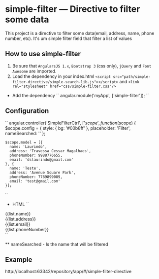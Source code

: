 # simple-filter — Directive to filter some data

This project is a directive to filter some data(email, address, name, phone number, etc).
It's um simple filter field that filter a list of values

## How to use simple-filter

1. Be sure that `AngularsJS 1.x`, `Bootstrap 3` (css only), `jQuery` and `Font Awesome` are imported.
2. Load the dependency in your index.html
`<script src="path/simple-filter-directive/simple-search-lib.js"></script>` and `<link rel="stylesheet" href="css/simple-filter.css"/>`


* Add the dependency
´´
angular.module('myApp', ['simple-filter']);
´´

## Configuration
´´
angular.controller('SimpleFilterCtrl', ['$scope', function($scope) {
    $scope.config = {
      style: {
        bg: '#00b8ff'
      },
      placeholder: 'Filter',
      nameSearched: ''
    };

    $scope.model = [{
      name: 'Laurindo',
      address: 'Travessa Cessar Magalhaes',
      phoneNumber: 9988776655,
      email: 'dslaurindo@gmail.com'
    }, {
      name: 'Teste',
      address: 'Avenue Square Park',
      phoneNumber: 7789899089,
      email: 'test@gmail.com'
    }];
´´

* HTML
´´
<simple-filter sfconfig="config"></simple-filter>
<div>
    <div ng-repeat="list in model | filter:config.nameSearched" class="col-xs-12 list-simple-filter">
        <div class="col-xs-3">{{list.name}}</div>
        <div class="col-xs-3">{{list.address}}</div>
        <div class="col-xs-3">{{list.email}}</div>
        <div class="col-xs-3">{{list.phoneNumber}}</div>
    </div>
</div>
´´

** nameSearched - Is the name that will be filtered

## Example
http://localhost:63342/repository/app/#/simple-filter-directive